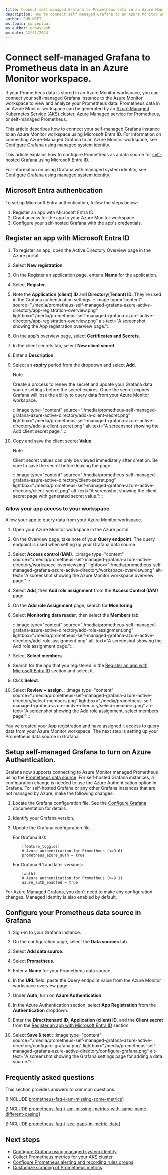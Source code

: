```yaml
---
title: Connect self-managed Grafana to Prometheus data in an Azure Monitor workspace.
description: How to connect self managed Grafana to an Azure Monitor workspace to monitor an Azure Managed Kubernetes Service (AKS), Managed service for Prometheus and self-managed Azure-hosed Prometheus.
author: EdB-MSFT 
ms.topic: conceptual
ms.author: edbaynash
ms.date: 12/31/2024
---
```


# Connect self-managed Grafana to Prometheus data in an Azure Monitor workspace.

If your Prometheus data is stored in an Azure Monitor workspace, you can connect your self-managed Grafana instance to the Azure Monitor workspace to view and analyze your Prometheus data. Prometheus data in an Azure Monitor workspace can be generated by an [Azure Managed Kubernetes Service (AKS)](./prometheus-metrics-overview.md) cluster, [Azure Managed service for Prometheus](./prometheus-metrics-overview#azure-monitor-managed-service-for-prometheus.md), or self-managed Prometheus.  

This article describes how to connect your self-managed Grafana instance to an Azure Monitor workspace using Microsoft Entra ID. For information on connecting Azure-Managed Grafana to an Azure Monitor workspace, see [Configure Grafana using managed system identity](./prometheus-grafana.md).

This article explains how to configure Prometheus as a data source for [self-hosted Grafana](https://grafana.com/) using Microsoft Entra ID. 
 
For information on using Grafana with managed system identity, see [Configure Grafana using managed system identity](./prometheus-grafana.md).
<a name='azure-active-directory-authentication'></a>

## Microsoft Entra authentication

To set up Microsoft Entra authentication, follow the steps below:
1. Register an app with Microsoft Entra ID.
1. Grant access for the app to your Azure Monitor workspace.
1. Configure your self-hosted Grafana with the app's credentials.
<a name='register-an-app-with-azure-active-directory'></a>

## Register an app with Microsoft Entra ID

1. To register an app, open the Active Directory Overview page in the Azure portal.

1. Select **New registration**.
1. On the Register an application page, enter a **Name** for the application.
1. Select **Register**.
1. Note the **Application (client) ID** and **Directory(Tenant) ID**. They're used in the Grafana authentication settings.
 :::image type="content" source="./media/prometheus-self-managed-grafana-azure-active-directory/app-registration-overview.png" lightbox="./media/prometheus-self-managed-grafana-azure-active-directory/app-registration-overview.png" alt-text="A screenshot showing the App registration overview page.":::
1. On the app's overview page, select **Certificates and Secrets**.
1. In the client secrets tab, select **New client secret**.
1. Enter a **Description**.
1. Select an **expiry** period from the dropdown and select **Add**.
    > [!NOTE]
    > Create a process to renew the secret and update your Grafana data source settings before the secret expires. 
    > Once the secret expires Grafana will lose the ability to query data from your Azure Monitor workspace.

    :::image type="content" source="./media/prometheus-self-managed-grafana-azure-active-directory/add-a-client-secret.png" lightbox="./media/prometheus-self-managed-grafana-azure-active-directory/add-a-client-secret.png" alt-text="A screenshot showing the Add client secret page.":::
     
1. Copy and save the client secret **Value**.
    > [!NOTE]
    > Client secret values can only be viewed immediately after creation. Be sure to save the secret before leaving the page.

    :::image type="content" source="./media/prometheus-self-managed-grafana-azure-active-directory/client-secret.png" lightbox="./media/prometheus-self-managed-grafana-azure-active-directory/client-secret.png" alt-text="A screenshot showing the client secret page with generated secret value.":::

### Allow your app access to your workspace

Allow your app to query data from your Azure Monitor workspace.  

1. Open your Azure Monitor workspace in the Azure portal. 

1. On the Overview page, take note of your **Query endpoint**. The query endpoint is used when setting up your Grafana data source. 
1. Select **Access control (IAM)**.
:::image type="content" source="./media/prometheus-self-managed-grafana-azure-active-directory/workspace-overview.png" lightbox="./media/prometheus-self-managed-grafana-azure-active-directory/workspace-overview.png" alt-text="A screenshot showing the Azure Monitor workspace overview page.":::

1. Select **Add**, then **Add role assignment** from the **Access Control (IAM)** page.  

1. On the **Add role Assignment** page, search for **Monitoring**.
1. Select **Monitoring data reader**, then select the **Members** tab.

    :::image type="content" source="./media/prometheus-self-managed-grafana-azure-active-directory/add-role-assignment.png"  lightbox="./media/prometheus-self-managed-grafana-azure-active-directory/add-role-assignment.png" alt-text="A screenshot showing the Add role assignment page.":::

1. Select **Select members**.
1. Search for the app that you registered in the [Register an app with Microsoft Entra ID](#register-an-app-with-azure-active-directory) section and select it.
1. Click **Select**.
1. Select **Review + assign**.
   :::image type="content" source="./media/prometheus-self-managed-grafana-azure-active-directory/select-members.png" lightbox="./media/prometheus-self-managed-grafana-azure-active-directory/select-members.png" alt-text="A screenshot showing the Add role assignment, select members page.":::

You've created your App registration and have assigned it access to query data from your Azure Monitor workspace. The next step is setting up your Prometheus data source in Grafana. 


## Setup self-managed Grafana to turn on Azure Authentication.  

Grafana now supports connecting to Azure Monitor managed Prometheus using the [Prometheus data source](https://grafana.com/docs/grafana/latest/datasources/prometheus/). For self-hosted Grafana instances, a configuration change is needed to use the Azure Authentication option in Grafana. For self-hosted Grafana or any other Grafana instances that are not managed by Azure, make the following changes:

1. Locate the Grafana configuration file. See the [Configure Grafana](https://grafana.com/docs/grafana/v9.0/setup-grafana/configure-grafana/) documentation for details. 
1. Identify your Grafana version.
1. Update the Grafana configuration file.

    For Grafana 9.0: 

    ```     
        [feature_toggles] 
        # Azure authentication for Prometheus (<=9.0) 
        prometheus_azure_auth = true 
    ```
 

    For Grafana 9.1 and later versions: 

    ```
        [auth] 
        # Azure authentication for Prometheus (>=9.1) 
        azure_auth_enabled = true 
    ```

 For Azure Managed Grafana, you don't need to make any configuration changes. Managed Identity is also enabled by default.

## Configure your Prometheus data source in Grafana

1. Sign-in to your Grafana instance.

1. On the configuration page, select the **Data sources** tab.
1. Select **Add data source**.
1. Select **Prometheus**.
1. Enter a **Name** for your Prometheus data source.
1. In the **URL** field, paste the Query endpoint value from the Azure Monitor workspace overview page.
1. Under **Auth**, turn on  **Azure Authentication**.
1. In the Azure Authentication section, select **App Registration** from the **Authentication** dropdown.
1. Enter the **Direct(tenant) ID**, **Application (client) ID**, and the **Client secret** from the [Register an app with Microsoft Entra ID](#register-an-app-with-azure-active-directory) section.
1. Select **Save & test**
    :::image type="content" source="./media/prometheus-self-managed-grafana-azure-active-directory/configure-grafana.png" lightbox="./media/prometheus-self-managed-grafana-azure-active-directory/configure-grafana.png" alt-text="A screenshot showing the Grafana settings page for adding a data source.":::
   
## Frequently asked questions

This section provides answers to common questions.

[!INCLUDE [prometheus-faq-i-am-missing-some-metrics](../includes/prometheus-faq-i-am-missing-some-metrics.md)]

[!INCLUDE [prometheus-faq-i-am-missing-metrics-with-same-name-different-casing](../includes/prometheus-faq-i-am-missing-metrics-with-same-name-different-casing.md)]

[!INCLUDE [prometheus-faq-i-see-gaps-in-metric-data](../includes/prometheus-faq-i-see-gaps-in-metric-data.md)]

## Next steps
- [Configure Grafana using managed system identity](./prometheus-grafana.md).
- [Collect Prometheus metrics for your AKS cluster](../containers/kubernetes-monitoring-enable.md).
- [Configure Prometheus alerting and recording rules groups](prometheus-rule-groups.md).
- [Customize scraping of Prometheus metrics](prometheus-metrics-scrape-configuration.md).  
